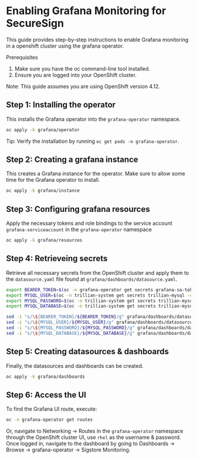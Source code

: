 # Enabling Grafana Monitoring for SecureSign

This guide provides step-by-step instructions to enable Grafana monitoring in a openshift cluster using the grafana operator.

Prerequisites
1. Make sure you have the oc command-line tool installed.
2. Ensure you are logged into your OpenShift cluster.

Note: This guide assumes you are using OpenShift version 4.12.

## Step 1: Installing the operator

This installs the Grafana operator into the `grafana-operator` namespace.
```bash
oc apply -k grafana/operator
```

Tip: Verify the installation by running `oc get pods -n grafana-operator`.

## Step 2: Creating a grafana instance

This creates a Grafana instance for the operator. Make sure to allow some time for the Grafana operator to install.

```bash
oc apply -k grafana/instance
```

## Step 3: Configuring grafana resources

Apply the necessary tokens and role bindings to the service account `grafana-serviceaccount` in the `grafana-operator` namespace

```bash
oc apply -k grafana/resources
```
## Step 4: Retrieveing secrets

Retrieve all necessary secrets from the OpenShift cluster and apply them to the `datasource.yaml` file found at `grafana/dashboards/datasource.yaml`.

```bash
export BEARER_TOKEN=$(oc -n grafana-operator get secrets grafana-sa-token -o=jsonpath="{.data.token}" | base64 -d)
export MYSQL_USER=$(oc -n trillian-system get secrets trillian-mysql -o=jsonpath="{.data.mysql-user}" | base64 -d)
export MYSQL_PASSWORD=$(oc -n trillian-system get secrets trillian-mysql -o=jsonpath="{.data.mysql-password}" | base64 -d)
export MYSQL_DATABASE=$(oc -n trillian-system get secrets trillian-mysql -o=jsonpath="{.data.mysql-database}" | base64 -d)
```

```bash
sed -i "s/\${BEARER_TOKEN}/${BEARER_TOKEN}/g" grafana/dashboards/datasource.yaml
sed -i "s/\${MYSQL_USER}/${MYSQL_USER}/g" grafana/dashboards/datasource.yaml
sed -i "s/\${MYSQL_PASSWORD}/${MYSQL_PASSWORD}/g" grafana/dashboards/datasource.yaml
sed -i "s/\${MYSQL_DATABASE}/${MYSQL_DATABASE}/g" grafana/dashboards/datasource.yaml
```
## Step 5: Creating datasources & dashboards

Finally, the datasources and dashboards can be created.

```bash
oc apply -k grafana/dashboards
```
## Step 6: Access the UI

To find the Grafana UI route, execute:

```bash
oc -n grafana-operator get routes
```

Or, navigate to Networking -> Routes in the `grafana-operator` namespace through the OpenShift cluster UI, use `rhel` as the username & password. Once logged in, navigate to the dashboard by going to Dashboards -> Browse -> grafana-operator -> Sigstore Monitoring.
